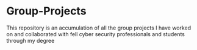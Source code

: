 # Group-Projects
This repository is an accumulation of all the group projects I have worked on and collaborated with fell cyber security professionals and students through my degree
